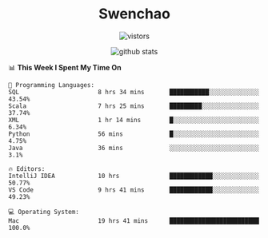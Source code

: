 <h1 align="center">Swenchao</h3>

<p align="center">
  <img src="https://visitor-badge.glitch.me/badge?page_id=Swenchao" alt="vistors" />
</p>

<p align="center">
  <img src="https://github-readme-stats.vercel.app/api?username=Swenchao&count_private=true&show_icons=true&theme=vue-dark&hide_title=true" alt="github stats" />
</p>

<!--START_SECTION:waka-->
📊 **This Week I Spent My Time On** 

```text
💬 Programming Languages: 
SQL                      8 hrs 34 mins       ███████████░░░░░░░░░░░░░░   43.54% 
Scala                    7 hrs 25 mins       █████████░░░░░░░░░░░░░░░░   37.74% 
XML                      1 hr 14 mins        █░░░░░░░░░░░░░░░░░░░░░░░░   6.34% 
Python                   56 mins             █░░░░░░░░░░░░░░░░░░░░░░░░   4.75% 
Java                     36 mins             ░░░░░░░░░░░░░░░░░░░░░░░░░   3.1%

🔥 Editors: 
IntelliJ IDEA            10 hrs              ████████████░░░░░░░░░░░░░   50.77% 
VS Code                  9 hrs 41 mins       ████████████░░░░░░░░░░░░░   49.23%

💻 Operating System: 
Mac                      19 hrs 41 mins      █████████████████████████   100.0%

```


<!--END_SECTION:waka-->
